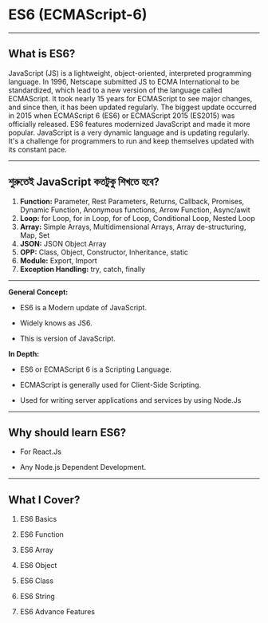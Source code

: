 # ES6 (ECMAScript-6)

<hr>

## What is ES6?

<p>JavaScript (JS) is a lightweight, object-oriented, interpreted programming language. In 1996, Netscape submitted JS to ECMA International to be standardized, which lead to a new version of the language called ECMAScript. It took nearly 15 years for ECMAScript to see major changes, and since then, it has been updated regularly. The biggest update occurred in 2015 when ECMAScript 6 (ES6) or ECMAScript 2015 (ES2015) was officially released. ES6 features modernized JavaScript and made it more popular. JavaScript is a very dynamic language and is updating regularly. It's a challenge for programmers to run and keep themselves updated with its constant pace.</p>

---

## শুরুতেই JavaScript কতটুকু শিখতে হবে?

1. <b>Function:</b> Parameter, Rest Parameters, Returns, Callback, Promises, Dynamic Function, Anonymous functions, Arrow Function, Async/awit
1. <b>Loop:</b> for Loop, for in Loop, for of Loop, Conditional Loop, Nested Loop
1. <b>Array:</b> Simple Arrays, Multidimensional Arrays, Array de-structuring, Map, Set
1. <b>JSON:</b> JSON Object Array
1. <b>OPP:</b> Class, Object, Constructor, Inheritance, static
1. <b>Module:</b> Export, Import
1. <b>Exception Handling:</b> try, catch, finally

---

<p><b>General Concept: </b></p>

- ES6 is a Modern update of JavaScript.

- Widely knows as JS6.

- This is version of JavaScript.

<p><b>In Depth: </b></p>

- ES6 or ECMAScript 6 is a Scripting Language.

- ECMAScript is generally used for Client-Side Scripting.

- Used for writing server applications and services by using Node.Js

---

## Why should learn ES6?

- For React.Js

- Any Node.js Dependent Development.

---

## What I Cover?

1. ES6 Basics

1. ES6 Function

1. ES6 Array

1. ES6 Object

1. ES6 Class

1. ES6 String

1. ES6 Advance Features
